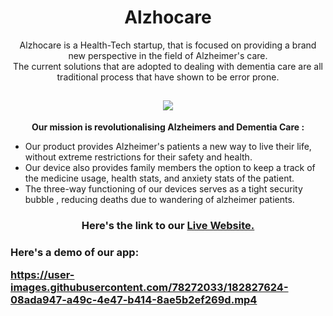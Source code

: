 <h1 align="center">Alzhocare</h1>


<p align="center">
Alzhocare is a Health-Tech startup, that is focused on providing a brand new perspective in the field of Alzheimer's care.
<br>The current solutions that are adopted to dealing with dementia care are all traditional process that have shown to be error prone.
</p>

<h2 align="center"> <img align="middle" src="https://user-images.githubusercontent.com/78272033/182821861-a77f2378-bfdc-42b6-83c7-cebe999f5b50.jpg" > </h2>

<p align="center">
  <strong>Our mission is revolutionalising Alzheimers and Dementia Care :</strong>

  <ul>
 <li>Our product provides Alzheimer's patients a new way to live their life, without extreme restrictions for their safety and health.</li>
  <li>Our device also provides family members the option to keep a track of the medicine usage, health stats, and anxiety stats of the patient.</li>
  <li>The three-way functioning of our devices serves as a tight security bubble , reducing deaths due to wandering of alzheimer patients.</li>
 
   </ul>
    </p>  
    
   <h3 align="center">Here's the link to our <a href="alzhocare-site.vercel.app">Live Website.</a></h3>
  
<h3>Here's a demo of our app:
<p align="center">


https://user-images.githubusercontent.com/78272033/182827624-08ada947-a49c-4e47-b414-8ae5b2ef269d.mp4



 </p>
   </h3> 
  
